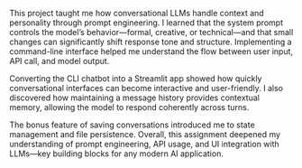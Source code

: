 This project taught me how conversational LLMs handle context and personality through prompt engineering. I learned that the system prompt controls the model’s behavior—formal, creative, or technical—and that small changes can significantly shift response tone and structure. Implementing a command-line interface helped me understand the flow between user input, API call, and model output.

Converting the CLI chatbot into a Streamlit app showed how quickly conversational interfaces can become interactive and user-friendly. I also discovered how maintaining a message history provides contextual memory, allowing the model to respond coherently across turns.

The bonus feature of saving conversations introduced me to state management and file persistence. Overall, this assignment deepened my understanding of prompt engineering, API usage, and UI integration with LLMs—key building blocks for any modern AI application.